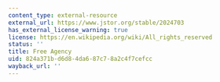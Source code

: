 ```yaml
---
content_type: external-resource
external_url: https://www.jstor.org/stable/2024703
has_external_license_warning: true
license: https://en.wikipedia.org/wiki/All_rights_reserved
status: ''
title: Free Agency
uid: 824a371b-d6d8-4da6-87c7-8a2c4f7cefcc
wayback_url: ''
---
```

